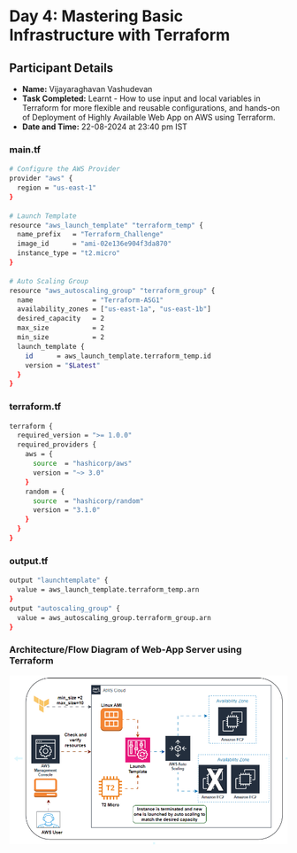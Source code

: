 # Day 4: Mastering Basic Infrastructure with Terraform

## Participant Details

- **Name:** Vijayaraghavan Vashudevan
- **Task Completed:** Learnt - How to use input and local variables in Terraform for more flexible and reusable configurations, and hands-on of Deployment of Highly Available Web App on AWS using Terraform.
- **Date and Time:** 22-08-2024 at 23:40 pm IST

### main.tf
```bash
# Configure the AWS Provider
provider "aws" {
  region = "us-east-1"
}

# Launch Template
resource "aws_launch_template" "terraform_temp" {
  name_prefix   = "Terraform_Challenge"
  image_id      = "ami-02e136e904f3da870"
  instance_type = "t2.micro"
}

# Auto Scaling Group
resource "aws_autoscaling_group" "terraform_group" {
  name               = "Terraform-ASG1"
  availability_zones = ["us-east-1a", "us-east-1b"]
  desired_capacity   = 2
  max_size           = 2
  min_size           = 2
  launch_template {
    id      = aws_launch_template.terraform_temp.id
    version = "$Latest"
  }
}
```
### terraform.tf
```bash
terraform {
  required_version = ">= 1.0.0"
  required_providers {
    aws = {
      source  = "hashicorp/aws"
      version = "~> 3.0"
    }
    random = {
      source  = "hashicorp/random"
      version = "3.1.0"
    }
  }
}
```
### output.tf
```bash
output "launchtemplate" {
  value = aws_launch_template.terraform_temp.arn
}
output "autoscaling_group" {
  value = aws_autoscaling_group.terraform_group.arn
}
```
### Architecture/Flow Diagram of Web-App Server using Terraform

![Architecture/Flow Diagram of High Available Web-App server using Terraform](ASG_vjraghavanv.gif)